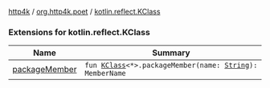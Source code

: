 [http4k](../../index.md) / [org.http4k.poet](../index.md) / [kotlin.reflect.KClass](./index.md)

### Extensions for kotlin.reflect.KClass

| Name | Summary |
|---|---|
| [packageMember](package-member.md) | `fun `[`KClass`](https://kotlinlang.org/api/latest/jvm/stdlib/kotlin.reflect/-k-class/index.html)`<*>.packageMember(name: `[`String`](https://kotlinlang.org/api/latest/jvm/stdlib/kotlin/-string/index.html)`): MemberName` |
